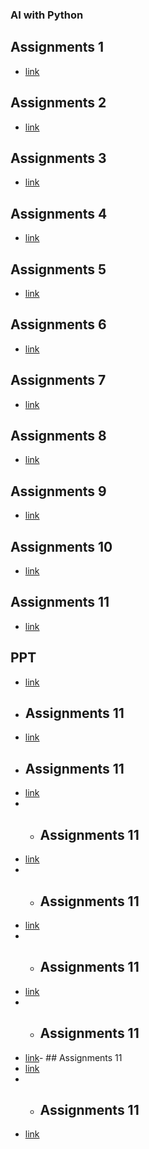 ### AI with Python
## Assignments 1
- [link](https://bit.ly/3UPRiV6)
## Assignments 2
- [link](https://bit.ly/3GhSXyG)
## Assignments 3
- [link](https://bit.ly/3twXiWS)
## Assignments 4
- [link](https://bit.ly/3EwBZuN)
## Assignments 5
- [link](https://rb.gy/6ni1u3)
## Assignments 6
- [link](https://rb.gy/feenqc)
## Assignments 7
- [link](https://rb.gy/4d45wg)
## Assignments 8
- [link](https://rb.gy/fzyznr)
## Assignments 9
- [link](https://rb.gy/jokmei)
## Assignments 10
- [link](https://rb.gy/sh7qxt)
## Assignments 11
- [link](https://rb.gy/n4j4nj)
## PPT
- [link](https://tinyurl.com/3rrk7kny)
- ## Assignments 11
- [link](https://rb.gy/6ni1u3)
- ## Assignments 11
- [link]()
- - ## Assignments 11
- [link]()
- - ## Assignments 11
- [link]()
- - ## Assignments 11
- [link]()
- - ## Assignments 11
- [link]()- ## Assignments 11
- [link]()
- - ## Assignments 11
- [link]()
